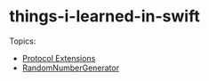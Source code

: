 # things-i-learned-in-swift
Topics:
- [Protocol Extensions](/ProtocolExtensions.md)
- [RandomNumberGenerator](/RandomNumberGenerator.md)
